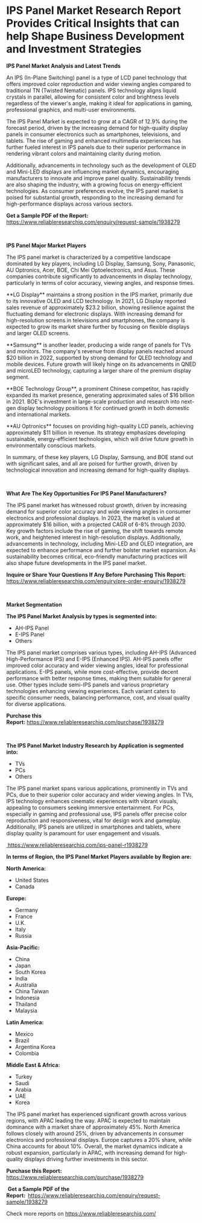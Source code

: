 <p><h1>IPS Panel Market Research Report Provides Critical Insights that can help Shape Business Development and Investment Strategies</h1></p><p><strong>IPS Panel Market Analysis and Latest Trends</strong></p>
<p><p>An IPS (In-Plane Switching) panel is a type of LCD panel technology that offers improved color reproduction and wider viewing angles compared to traditional TN (Twisted Nematic) panels. IPS technology aligns liquid crystals in parallel, allowing for consistent color and brightness levels regardless of the viewer's angle, making it ideal for applications in gaming, professional graphics, and multi-user environments.</p><p>The IPS Panel Market is expected to grow at a CAGR of 12.9% during the forecast period, driven by the increasing demand for high-quality display panels in consumer electronics such as smartphones, televisions, and tablets. The rise of gaming and enhanced multimedia experiences has further fueled interest in IPS panels due to their superior performance in rendering vibrant colors and maintaining clarity during motion.</p><p>Additionally, advancements in technology such as the development of OLED and Mini-LED displays are influencing market dynamics, encouraging manufacturers to innovate and improve panel quality. Sustainability trends are also shaping the industry, with a growing focus on energy-efficient technologies. As consumer preferences evolve, the IPS panel market is poised for substantial growth, responding to the increasing demand for high-performance displays across various sectors.</p></p>
<p><strong>Get a Sample PDF of the Report:&nbsp;</strong> <a href="https://www.reliableresearchiq.com/enquiry/request-sample/1938279?utm_campaign=3099&utm_medium=2&utm_source=Github&utm_content=ia&utm_term=06042025&utm_id=ips-panel">https://www.reliableresearchiq.com/enquiry/request-sample/1938279</a></p>
<p>&nbsp;</p>
<p><strong>IPS Panel Major Market Players</strong></p>
<p><p>The IPS panel market is characterized by a competitive landscape dominated by key players, including LG Display, Samsung, Sony, Panasonic, AU Optronics, Acer, BOE, Chi Mei Optoelectronics, and Asus. These companies contribute significantly to advancements in display technology, particularly in terms of color accuracy, viewing angles, and response times.</p><p>**LG Display** maintains a strong position in the IPS market, primarily due to its innovative OLED and LCD technology. In 2021, LG Display reported sales revenue of approximately $23.2 billion, showing resilience against the fluctuating demand for electronic displays. With increasing demand for high-resolution screens in televisions and smartphones, the company is expected to grow its market share further by focusing on flexible displays and larger OLED screens.</p><p>**Samsung** is another leader, producing a wide range of panels for TVs and monitors. The company's revenue from display panels reached around $20 billion in 2022, supported by strong demand for QLED technology and mobile devices. Future growth will likely hinge on its advancements in QNED and microLED technology, capturing a larger share of the premium display segment.</p><p>**BOE Technology Group**, a prominent Chinese competitor, has rapidly expanded its market presence, generating approximated sales of $16 billion in 2021. BOE's investment in large-scale production and research into next-gen display technology positions it for continued growth in both domestic and international markets.</p><p>**AU Optronics** focuses on providing high-quality LCD panels, achieving approximately $11 billion in revenue. Its strategy emphasizes developing sustainable, energy-efficient technologies, which will drive future growth in environmentally conscious markets.</p><p>In summary, of these key players, LG Display, Samsung, and BOE stand out with significant sales, and all are poised for further growth, driven by technological innovation and increasing demand for high-quality displays.</p></p>
<p>&nbsp;</p>
<p><strong>What Are The Key Opportunities For IPS Panel Manufacturers?</strong></p>
<p><p>The IPS panel market has witnessed robust growth, driven by increasing demand for superior color accuracy and wide viewing angles in consumer electronics and professional displays. In 2023, the market is valued at approximately $16 billion, with a projected CAGR of 6-8% through 2030. Key growth factors include the rise of gaming, the shift towards remote work, and heightened interest in high-resolution displays. Additionally, advancements in technology, including Mini-LED and OLED integration, are expected to enhance performance and further bolster market expansion. As sustainability becomes critical, eco-friendly manufacturing practices will also shape future developments in the IPS panel market.</p></p>
<p><strong>Inquire or Share Your Questions If Any Before Purchasing This Report:</strong> <a href="https://www.reliableresearchiq.com/enquiry/pre-order-enquiry/1938279?utm_campaign=3099&utm_medium=2&utm_source=Github&utm_content=ia&utm_term=06042025&utm_id=ips-panel">https://www.reliableresearchiq.com/enquiry/pre-order-enquiry/1938279</a></p>
<p>&nbsp;</p>
<p><strong>Market Segmentation</strong></p>
<p><strong>The IPS Panel Market Analysis by types is segmented into:</strong></p>
<p><ul><li>AH-IPS Panel</li><li>E-IPS Panel</li><li>Others</li></ul></p>
<p><p>The IPS panel market comprises various types, including AH-IPS (Advanced High-Performance IPS) and E-IPS (Enhanced IPS). AH-IPS panels offer improved color accuracy and wider viewing angles, ideal for professional applications. E-IPS panels, while more cost-effective, provide decent performance with better response times, making them suitable for general use. Other types include semi-IPS panels and various proprietary technologies enhancing viewing experiences. Each variant caters to specific consumer needs, balancing performance, cost, and visual quality for diverse applications.</p></p>
<p><strong>Purchase this Report:&nbsp;</strong><a href="https://www.reliableresearchiq.com/purchase/1938279?utm_campaign=3099&utm_medium=2&utm_source=Github&utm_content=ia&utm_term=06042025&utm_id=ips-panel">https://www.reliableresearchiq.com/purchase/1938279</a></p>
<p>&nbsp;</p>
<p><strong>The IPS Panel Market Industry Research by Application is segmented into:</strong></p>
<p><ul><li>TVs</li><li>PCs</li><li>Others</li></ul></p>
<p><p>The IPS panel market spans various applications, prominently in TVs and PCs, due to their superior color accuracy and wider viewing angles. In TVs, IPS technology enhances cinematic experiences with vibrant visuals, appealing to consumers seeking immersive entertainment. For PCs, especially in gaming and professional use, IPS panels offer precise color reproduction and responsiveness, vital for design work and gameplay. Additionally, IPS panels are utilized in smartphones and tablets, where display quality is paramount for user engagement and visuals.</p></p>
<p><a href="https://www.reliableresearchiq.com/ips-panel-r1938279?utm_campaign=3099&utm_medium=2&utm_source=Github&utm_content=ia&utm_term=06042025&utm_id=ips-panel">&nbsp;https://www.reliableresearchiq.com/ips-panel-r1938279</a></p>
<p><strong>In terms of Region, the IPS Panel Market Players available by Region are:</strong></p>
<p>
    <p> <strong> North America: </strong>
        <ul>
            <li>United States</li>
            <li>Canada</li>
        </ul>
        </p> 
    <p> <strong> Europe: </strong>
        <ul>
            <li>Germany</li>
            <li>France</li>
            <li>U.K.</li>
            <li>Italy</li>
            <li>Russia</li>
        </ul>
        </p> 
    <p> <strong> Asia-Pacific: </strong>
        <ul>
            <li>China</li>
            <li>Japan</li>
            <li>South Korea</li>
            <li>India</li>
            <li>Australia</li>
            <li>China Taiwan</li>
            <li>Indonesia</li>
            <li>Thailand</li>
            <li>Malaysia</li>
        </ul>
        </p> 
    <p> <strong> Latin America: </strong>
        <ul>
            <li>Mexico</li>
            <li>Brazil</li>
            <li>Argentina Korea</li>
            <li>Colombia</li>
        </ul>
        </p> 
    <p> <strong> Middle East & Africa: </strong>
        <ul>
            <li>Turkey</li>
            <li>Saudi</li>
            <li>Arabia</li>
            <li>UAE</li>
            <li>Korea</li>
        </ul>
    </p>
    </p>
<p><p>The IPS panel market has experienced significant growth across various regions, with APAC leading the way. APAC is expected to maintain dominance with a market share of approximately 45%. North America follows closely with around 25%, driven by advancements in consumer electronics and professional displays. Europe captures a 20% share, while China accounts for about 10%. Overall, the market dynamics indicate a robust expansion, particularly in APAC, with increasing demand for high-quality displays driving further investments in this sector.</p></p>
<p><strong>Purchase this Report: </strong><a href="https://www.reliableresearchiq.com/purchase/1938279?utm_campaign=3099&utm_medium=2&utm_source=Github&utm_content=ia&utm_term=06042025&utm_id=ips-panel">https://www.reliableresearchiq.com/purchase/1938279</a></p>
<p>&nbsp;<strong>Get a Sample PDF of the Report:&nbsp;&nbsp;</strong><a href="https://www.reliableresearchiq.com/enquiry/request-sample/1938279?utm_campaign=3099&utm_medium=2&utm_source=Github&utm_content=ia&utm_term=06042025&utm_id=ips-panel">https://www.reliableresearchiq.com/enquiry/request-sample/1938279</a></p>
<p><strong></strong></p>
<p>Check more reports on <a href="https://www.reliableresearchiq.com/?utm_campaign=3099&utm_medium=2&utm_source=Github&utm_content=ia&utm_term=06042025&utm_id=ips-panel">https://www.reliableresearchiq.com/</a></p>